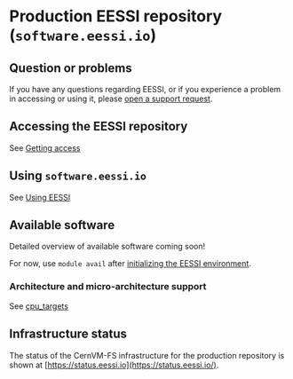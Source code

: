 # Production EESSI repository (`software.eessi.io`)

## Question or problems

If you have any questions regarding EESSI, or if you experience a problem in accessing or using it,
please [open a support request](../support.md).

## Accessing the EESSI repository

See [Getting access](../getting_access/is_eessi_accessible.md)

## Using `software.eessi.io`

See [Using EESSI](../using_eessi/setting_up_environment.md)

## Available software

Detailed overview of available software coming soon!

For now, use `module avail` after [initializing the EESSI environment](../using_eessi/setting_up_environment.md).

### Architecture and micro-architecture support

See [cpu_targets](../software_layer/cpu_targets.md)

## Infrastructure status

The status of the CernVM-FS infrastructure for the production repository is shown at [https://status.eessi.io](https://status.eessi.io/).
